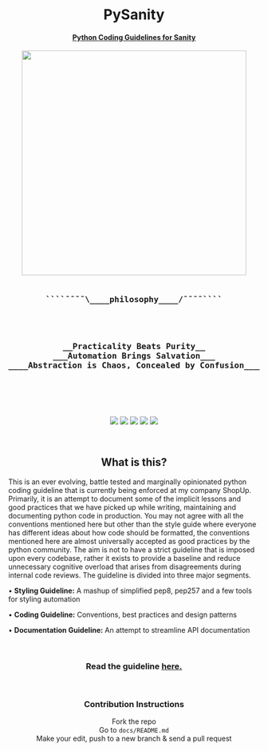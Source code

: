 <div align="center">
    <h1> PySanity </h1>
    <h4> <a href="https://pysanity.netlify.app"> Python Coding Guidelines for Sanity </a> </h4>
</div>

<div align="center">

<span align="center">
<pre>
<a href="https://github.com/rednafi/pysanity"><img src="https://user-images.githubusercontent.com/30027932/86592037-7ff4f580-bfb4-11ea-86b9-077ebe2ae801.png" height="450" width="450" align="center"/></a>

<h3>````¯¯¯¯\____<b>philosophy____</b>/¯¯¯¯````</h3>
<h3>
__Practicality Beats Purity__
___Automation Brings Salvation___
____Abstraction is Chaos, Concealed by Confusion____
</h3>

</pre>
</span>
</div>

<p>&nbsp;</p>

<div align="center">
    <a href="https://github.com/rednafi/pysanity/issues"><img src="https://img.shields.io/github/issues/rednafi/pysanity" /></a>
    <a href="https://github.com/rednafi/pysanity/network/members"><img src="https://img.shields.io/github/forks/rednafi/pysanity" /></a>
    <a href="https://github.com/rednafi/pysanity/stargazers"><img src="https://img.shields.io/github/stars/rednafi/pysanity" /></a>
    <a href="https://github.com/rednafi/pysanity/blob/master/LICENSE" <img src="https://img.shields.io/github/license/rednafi/pysanity">
        <a href="https://twitter.com/intent/retweet?tweet_id=1222434622442594304"><img src="https://img.shields.io/twitter/url?url=https%3A%2F%2Fgithub.com%2Frednafi%2Fpysanity" /></a>
        <a href="https://github.com/rednafi/pysanity"><img src="https://img.shields.io/badge/code%20style-pysanity-teal" />
        </a>
</div>

<p>&nbsp;</p>

<div align="center">
    <h2> What is this? </h2>
</div>

<p> This is an ever evolving, battle tested and marginally opinionated python coding guideline that is currently being enforced at my company ShopUp. Primarily, it is an attempt to document some of the implicit lessons and good practices that we have picked up while writing, maintaining and documenting python code in production. You may not agree with all the conventions mentioned here but other than the style guide where everyone has different ideas about how code should be formatted, the conventions mentioned here are almost universally accepted as good practices by the python community. The aim is not to have a strict guideline that is imposed upon every codebase, rather it exists to provide a baseline and reduce unnecessary cognitive overload that arises from disagreements during internal code reviews. The guideline is divided into three major segments.

• **Styling Guideline:** A mashup of simplified pep8, pep257 and a few tools for styling automation

• **Coding Guideline:** Conventions, best practices and design patterns

• **Documentation Guideline:** An attempt to streamline API documentation
</p>

<p>&nbsp;</p>

<div align="center">
    <h3> Read the guideline <a href="https://github.com/rednafi/pysanity/blob/master/docs/guidelines.md"> here. </a></h3>
</div>

<p>&nbsp;</p>

<div align="center">
    <h3> Contribution Instructions </h3> Fork the repo
    <br> Go to <code>docs/README.md</code>
    <br> Make your edit, push to a new branch & send a pull request
    <br>
</div>
